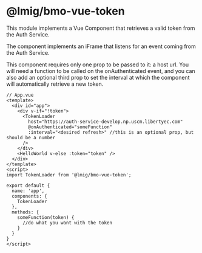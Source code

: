 # @lmig/bmo-vue-token

This module implements a Vue Component that retrieves a valid token from the Auth Service.

The component implements an iFrame that listens for an event coming from the Auth Service.

This component requires only one prop to be passed to it: a host url.  You will need a function to be called on the onAuthenticated event, and you can also add an optional third prop to set the interval at which the component will automatically retrieve a new token.

```
// App.vue
<template>
  <div id="app">
    <div v-if="!token">
      <TokenLoader 
        host="https://auth-service-develop.np.uscm.libertyec.com"
        @onAuthenticated="someFunction"
        :interval="<desired refresh>" //this is an optional prop, but should be a number
      />
    </div>
    <HelloWorld v-else :token="token" />
  </div>
</template>
<script>
import TokenLoader from '@lmig/bmo-vue-token';

export default {
  name: 'app',
  components: {
    TokenLoader
  },
  methods: {
    someFunction(token) {
      //do what you want with the token
    }
  }
}
</script>

```
